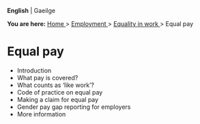 **English** |  Gaeilge 

**You are here:** [ Home ](/en/) > [ Employment ](/en/employment/) > [
Equality in work ](/en/employment/equality-in-work/) > Equal pay

#  Equal pay

  * Introduction 
  * What pay is covered? 
  * What counts as ‘like work’? 
  * Code of practice on equal pay 
  * Making a claim for equal pay 
  * Gender pay gap reporting for employers 
  * More information 
